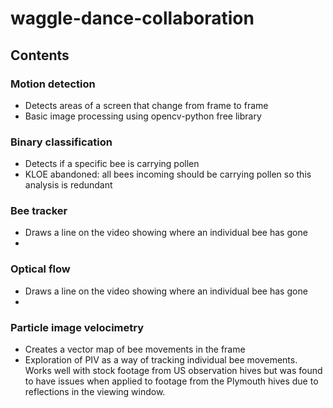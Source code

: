 # waggle-dance-collaboration

## Contents

### Motion detection

* Detects areas of a screen that change from frame to frame
* Basic image processing using opencv-python free library

### Binary classification

* Detects if a specific bee is carrying pollen
* KLOE abandoned: all bees incoming should be carrying pollen so this analysis is redundant

### Bee tracker

* Draws a line on the video showing where an individual bee has gone
* 

### Optical flow

* Draws a line on the video showing where an individual bee has gone
* 

### Particle image velocimetry 

* Creates a vector map of bee movements in the frame
* Exploration of PIV as a way of tracking individual bee movements.
Works well with stock footage from US observation hives but was found to have 
issues when applied to footage from the Plymouth hives due to reflections in the viewing window.
